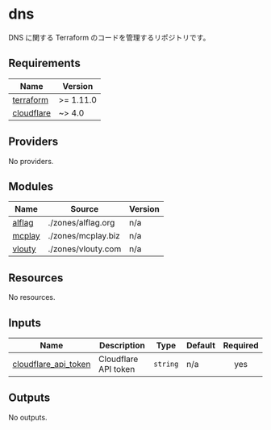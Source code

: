 # dns

DNS に関する Terraform のコードを管理するリポジトリです。

<!-- BEGIN_TF_DOCS -->
## Requirements

| Name | Version |
|------|---------|
| <a name="requirement_terraform"></a> [terraform](#requirement\_terraform) | >= 1.11.0 |
| <a name="requirement_cloudflare"></a> [cloudflare](#requirement\_cloudflare) | ~> 4.0 |

## Providers

No providers.

## Modules

| Name | Source | Version |
|------|--------|---------|
| <a name="module_alflag"></a> [alflag](#module\_alflag) | ./zones/alflag.org | n/a |
| <a name="module_mcplay"></a> [mcplay](#module\_mcplay) | ./zones/mcplay.biz | n/a |
| <a name="module_vlouty"></a> [vlouty](#module\_vlouty) | ./zones/vlouty.com | n/a |

## Resources

No resources.

## Inputs

| Name | Description | Type | Default | Required |
|------|-------------|------|---------|:--------:|
| <a name="input_cloudflare_api_token"></a> [cloudflare\_api\_token](#input\_cloudflare\_api\_token) | Cloudflare API token | `string` | n/a | yes |

## Outputs

No outputs.
<!-- END_TF_DOCS -->
